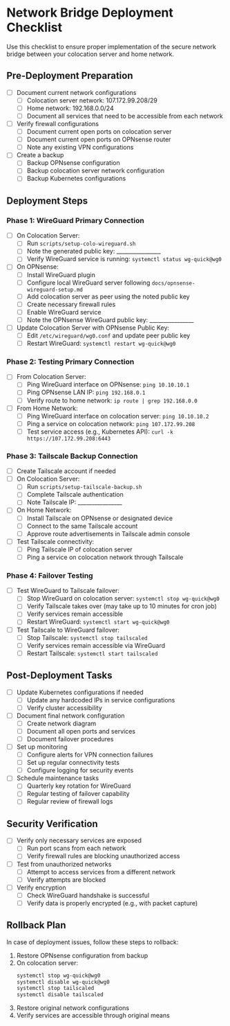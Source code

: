 # Network Bridge Deployment Checklist

Use this checklist to ensure proper implementation of the secure network bridge between your colocation server and home network.

## Pre-Deployment Preparation

- [ ] Document current network configurations
  - [ ] Colocation server network: 107.172.99.208/29
  - [ ] Home network: 192.168.0.0/24
  - [ ] Document all services that need to be accessible from each network

- [ ] Verify firewall configurations
  - [ ] Document current open ports on colocation server
  - [ ] Document current open ports on OPNsense router
  - [ ] Note any existing VPN configurations

- [ ] Create a backup
  - [ ] Backup OPNsense configuration
  - [ ] Backup colocation server network configuration
  - [ ] Backup Kubernetes configurations

## Deployment Steps

### Phase 1: WireGuard Primary Connection

- [ ] On Colocation Server:
  - [ ] Run `scripts/setup-colo-wireguard.sh`
  - [ ] Note the generated public key: ________________
  - [ ] Verify WireGuard service is running: `systemctl status wg-quick@wg0`

- [ ] On OPNsense:
  - [ ] Install WireGuard plugin
  - [ ] Configure local WireGuard server following `docs/opnsense-wireguard-setup.md`
  - [ ] Add colocation server as peer using the noted public key
  - [ ] Create necessary firewall rules
  - [ ] Enable WireGuard service
  - [ ] Note the OPNsense WireGuard public key: ________________

- [ ] Update Colocation Server with OPNsense Public Key:
  - [ ] Edit `/etc/wireguard/wg0.conf` and update peer public key
  - [ ] Restart WireGuard: `systemctl restart wg-quick@wg0`

### Phase 2: Testing Primary Connection

- [ ] From Colocation Server:
  - [ ] Ping WireGuard interface on OPNsense: `ping 10.10.10.1`
  - [ ] Ping OPNsense LAN IP: `ping 192.168.0.1`
  - [ ] Verify route to home network: `ip route | grep 192.168.0.0`

- [ ] From Home Network:
  - [ ] Ping WireGuard interface on colocation server: `ping 10.10.10.2`
  - [ ] Ping a service on colocation network: `ping 107.172.99.208`
  - [ ] Test service access (e.g., Kubernetes API): `curl -k https://107.172.99.208:6443`

### Phase 3: Tailscale Backup Connection

- [ ] Create Tailscale account if needed
- [ ] On Colocation Server:
  - [ ] Run `scripts/setup-tailscale-backup.sh`
  - [ ] Complete Tailscale authentication
  - [ ] Note Tailscale IP: ________________

- [ ] On Home Network:
  - [ ] Install Tailscale on OPNsense or designated device
  - [ ] Connect to the same Tailscale account
  - [ ] Approve route advertisements in Tailscale admin console

- [ ] Test Tailscale connectivity:
  - [ ] Ping Tailscale IP of colocation server
  - [ ] Ping a service on colocation network through Tailscale

### Phase 4: Failover Testing

- [ ] Test WireGuard to Tailscale failover:
  - [ ] Stop WireGuard on colocation server: `systemctl stop wg-quick@wg0`
  - [ ] Verify Tailscale takes over (may take up to 10 minutes for cron job)
  - [ ] Verify services remain accessible
  - [ ] Restart WireGuard: `systemctl start wg-quick@wg0`

- [ ] Test Tailscale to WireGuard failover:
  - [ ] Stop Tailscale: `systemctl stop tailscaled`
  - [ ] Verify services remain accessible via WireGuard
  - [ ] Restart Tailscale: `systemctl start tailscaled`

## Post-Deployment Tasks

- [ ] Update Kubernetes configurations if needed
  - [ ] Update any hardcoded IPs in service configurations
  - [ ] Verify cluster accessibility

- [ ] Document final network configuration
  - [ ] Create network diagram
  - [ ] Document all open ports and services
  - [ ] Document failover procedures

- [ ] Set up monitoring
  - [ ] Configure alerts for VPN connection failures
  - [ ] Set up regular connectivity tests
  - [ ] Configure logging for security events

- [ ] Schedule maintenance tasks
  - [ ] Quarterly key rotation for WireGuard
  - [ ] Regular testing of failover capability
  - [ ] Regular review of firewall logs

## Security Verification

- [ ] Verify only necessary services are exposed
  - [ ] Run port scans from each network
  - [ ] Verify firewall rules are blocking unauthorized access

- [ ] Test from unauthorized networks
  - [ ] Attempt to access services from a different network
  - [ ] Verify attempts are blocked

- [ ] Verify encryption
  - [ ] Check WireGuard handshake is successful
  - [ ] Verify data is properly encrypted (e.g., with packet capture)

## Rollback Plan

In case of deployment issues, follow these steps to rollback:

1. Restore OPNsense configuration from backup
2. On colocation server:
   ```bash
   systemctl stop wg-quick@wg0
   systemctl disable wg-quick@wg0
   systemctl stop tailscaled
   systemctl disable tailscaled
   ```
3. Restore original network configurations
4. Verify services are accessible through original means 